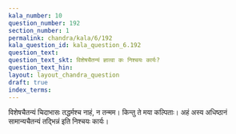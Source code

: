```yaml
---
kala_number: 10
question_number: 192
section_number: 1
permalink: chandra/kala/6/192
kala_question_id: kala_question_6.192
question_text: 
question_text_skt: विशेषचैतन्यं ज्ञात्वा कः निश्चयः कार्यः?
question_text_hin: 
layout: layout_chandra_question
draft: true
index_terms:
---
```


<!-- skt-start -->
विशेषचैतन्यं चिदाभासः तद्धर्मश्च नाहं, न तन्मम। किन्तु ते मया कल्पिताः। अहं अस्य अधिष्ठानं सामान्यचैतन्यं तद्भिन्नं इति निश्चयः कार्यः।
<!-- skt-end -->

<!-- eng-start -->
<!-- eng-end -->

